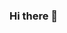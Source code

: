 ### Hi there 👋

<!--
**Cr1st1n4R1c0/Cr1st1n4R1c0** is a ✨ _special_ ✨ repository because its `README.md` (this file) appears on your GitHub profile.

Here are some ideas to get you started:

- 🔭 I’m currently working on ...Building my first web page using HTML!
- 🌱 I’m currently learning ...The basics of HTML structure and tags.
-    How to create well-organized and visually appealing web pages.
- 💬 Ask me about ...The logistics industry and its challenges.
                     How I see HTML potentially being used in logistics operations.
- 📫 How to reach me: ...cristina.rico.rios@gmail.com
- 😄 Pronouns: ...She/her
- ⚡ Fun fact: ...
-->
